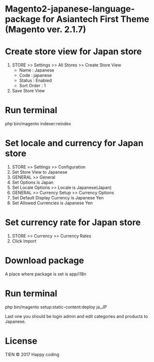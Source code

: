 # Magento2-japanese-language-package for Asiantech First Theme (Magento ver. 2.1.7)

# Create store view for Japan store

1. STORE >> Settings >> All Stores >> Create Store View 
	+ Name       : Japanese
	+ Code       : japanese
	+ Status     : Enabled
	+ Sort Order : 1
2. Save Store View

# Run terminal

php bin/magento indexer:reindex

# Set locale and currency for Japan store

1. STORE >> Settings >> Configuration
2. Set Store View to Japanese
3. GENERAL >> General
4. Set Options is Japan
5. Set Locale Options >> Locale is Japanese(Japan)
6. GENERAL >> Currency Setup >> Currency Options
7. Set Default Display Currency is Japanese Yen
8. Set Allowed Currencies is Japanese Yen

# Set currency rate for Japan store

1. STORE >> Currency >> Currency Rates
2. Click Import

# Download package

A place where package is set is app/i18n

# Run terminal

php bin/magento setup:static-content:deploy ja_JP

Last one you should be login admin and edit categories and products to Japanese.

# License

TIEN © 2017 Happy coding

